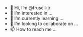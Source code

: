 - 👋 Hi, I’m @fruscil-jr
- 👀 I’m interested in ...
- 🌱 I’m currently learning ...
- 💞️ I’m looking to collaborate on ...
- 📫 How to reach me ...

<!---
fruscil-jr/fruscil-jr is a ✨ special ✨ repository because its `README.md` (this file) appears on your GitHub profile.
You can click the Preview link to take a look at your changes.
--->
